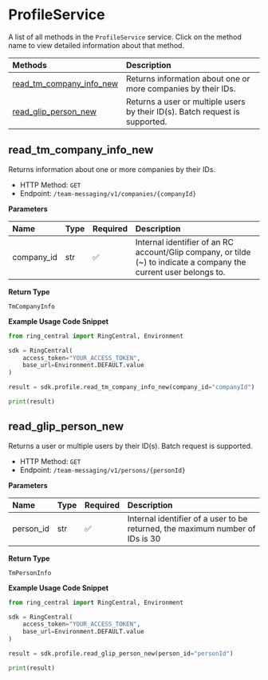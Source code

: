 # ProfileService

A list of all methods in the `ProfileService` service. Click on the method name to view detailed information about that method.

| Methods                                               | Description                                                                  |
| :---------------------------------------------------- | :--------------------------------------------------------------------------- |
| [read_tm_company_info_new](#read_tm_company_info_new) | Returns information about one or more companies by their IDs.                |
| [read_glip_person_new](#read_glip_person_new)         | Returns a user or multiple users by their ID(s). Batch request is supported. |

## read_tm_company_info_new

Returns information about one or more companies by their IDs.

- HTTP Method: `GET`
- Endpoint: `/team-messaging/v1/companies/{companyId}`

**Parameters**

| Name       | Type | Required | Description                                                                                                        |
| :--------- | :--- | :------- | :----------------------------------------------------------------------------------------------------------------- |
| company_id | str  | ✅       | Internal identifier of an RC account/Glip company, or tilde (~) to indicate a company the current user belongs to. |

**Return Type**

`TmCompanyInfo`

**Example Usage Code Snippet**

```python
from ring_central import RingCentral, Environment

sdk = RingCentral(
    access_token="YOUR_ACCESS_TOKEN",
    base_url=Environment.DEFAULT.value
)

result = sdk.profile.read_tm_company_info_new(company_id="companyId")

print(result)
```

## read_glip_person_new

Returns a user or multiple users by their ID(s). Batch request is supported.

- HTTP Method: `GET`
- Endpoint: `/team-messaging/v1/persons/{personId}`

**Parameters**

| Name      | Type | Required | Description                                                                   |
| :-------- | :--- | :------- | :---------------------------------------------------------------------------- |
| person_id | str  | ✅       | Internal identifier of a user to be returned, the maximum number of IDs is 30 |

**Return Type**

`TmPersonInfo`

**Example Usage Code Snippet**

```python
from ring_central import RingCentral, Environment

sdk = RingCentral(
    access_token="YOUR_ACCESS_TOKEN",
    base_url=Environment.DEFAULT.value
)

result = sdk.profile.read_glip_person_new(person_id="personId")

print(result)
```

<!-- This file was generated by liblab | https://liblab.com/ -->
